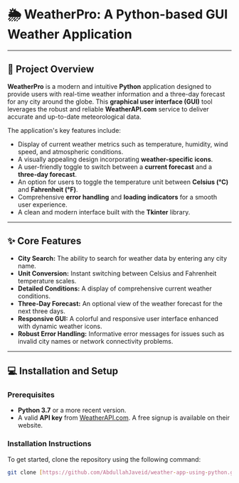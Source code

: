 # 🌦️ WeatherPro: A Python-based GUI Weather Application

***

## 📝 Project Overview

**WeatherPro** is a modern and intuitive **Python** application designed to provide users with real-time weather information and a three-day forecast for any city around the globe. This **graphical user interface (GUI)** tool leverages the robust and reliable **WeatherAPI.com** service to deliver accurate and up-to-date meteorological data.

The application's key features include:

* Display of current weather metrics such as temperature, humidity, wind speed, and atmospheric conditions.
* A visually appealing design incorporating **weather-specific icons**.
* A user-friendly toggle to switch between a **current forecast** and a **three-day forecast**.
* An option for users to toggle the temperature unit between **Celsius (°C)** and **Fahrenheit (°F)**.
* Comprehensive **error handling** and **loading indicators** for a smooth user experience.
* A clean and modern interface built with the **Tkinter** library.

***

## ✨ Core Features

* **City Search:** The ability to search for weather data by entering any city name.
* **Unit Conversion:** Instant switching between Celsius and Fahrenheit temperature scales.
* **Detailed Conditions:** A display of comprehensive current weather conditions.
* **Three-Day Forecast:** An optional view of the weather forecast for the next three days.
* **Responsive GUI:** A colorful and responsive user interface enhanced with dynamic weather icons.
* **Robust Error Handling:** Informative error messages for issues such as invalid city names or network connectivity problems.

***

## 💻 Installation and Setup

### Prerequisites

* **Python 3.7** or a more recent version.
* A valid **API key** from [WeatherAPI.com](https://www.weatherapi.com/). A free signup is available on their website.

### Installation Instructions

To get started, clone the repository using the following command:

```bash
git clone [https://github.com/AbdullahJaveid/weather-app-using-python.git](https://github.com/AbdullahJaveid/weather-app-using-python.git)